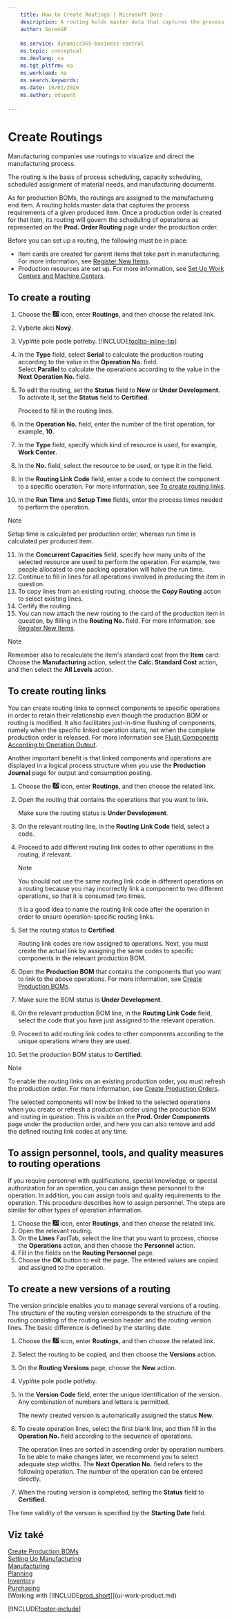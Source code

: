 ```yaml
---
    title: How to Create Routings | Microsoft Docs
    description: A routing holds master data that captures the process requirements of a given produced item. Once a production order is created for that item, its routing will govern the scheduling of operations as represented on the Prod. Order Routing page under the production order.
    author: SorenGP

    ms.service: dynamics365-business-central
    ms.topic: conceptual
    ms.devlang: na
    ms.tgt_pltfrm: na
    ms.workload: na
    ms.search.keywords:
    ms.date: 10/01/2020
    ms.author: edupont

---
```

# Create Routings

Manufacturing companies use routings to visualize and direct the manufacturing process.

The routing is the basis of process scheduling, capacity scheduling, scheduled assignment of material needs, and manufacturing documents.

As for production BOMs, the routings are assigned to the manufacturing end item. A routing holds master data that captures the process requirements of a given produced item. Once a production order is created for that item, its routing will govern the scheduling of operations as represented on the **Prod. Order Routing** page under the production order.

Before you can set up a routing, the following must be in place:

- Item cards are created for parent items that take part in manufacturing. For more information, see [Register New Items](inventory-how-register-new-items.md).
- Production resources are set up. For more information, see [Set Up Work Centers and Machine Centers](production-how-to-set-up-work-and-machine-centers.md).

## To create a routing

1. Choose the ![Lightbulb that opens the Tell Me feature](media/ui-search/search_small.png "Tell me what you want to do") icon, enter **Routings**, and then choose the related link.
2. Vyberte akci **Nový**.
3. Vyplňte pole podle potřeby. [!INCLUDE[tooltip-inline-tip](includes/tooltip-inline-tip_md.md)]
4. In the **Type** field, select **Serial** to calculate the production routing according to the value in the **Operation No.** field.  
   Select **Parallel** to calculate the operations according to the value in the **Next Operation No.** field.
5. To edit the routing, set the **Status** field to **New** or **Under Development**. To activate it, set the **Status** field to **Certified**.

   Proceed to fill in the routing lines.
6. In the **Operation No.** field, enter the number of the first operation, for example,  **10**.
7. In the **Type** field, specify which kind of resource is used, for example, **Work Center**.
8. In the **No.** field, select the resource to be used, or type it in the field.
9. In the **Routing Link Code** field, enter a code to connect the component to a specific operation. For more information, see [To create routing links](production-how-to-create-routings.md#to-create-routing-links).
10. In the **Run Time** and **Setup Time** fields, enter the process times needed to perform the operation.

   > [!NOTE]
   > Setup time is calculated per production order, whereas run time is calculated per produced item.

11. In the **Concurrent Capacities** field, specify how many units of the selected resource are used to perform the operation. For example, two people allocated to one packing operation will halve the run time.
12. Continue to fill in lines for all operations involved in producing the item in question.
13. To copy lines from an existing routing, choose the **Copy Routing** action to select existing lines.
14. Certify the routing.
15. You can now attach the new routing to the card of the production item in question, by filling in the **Routing No.** field. For more information, see [Register New Items](inventory-how-register-new-items.md).

> [!NOTE]  
> Remember also to recalculate the item's standard cost from the **Item** card: Choose the **Manufacturing** action, select the **Calc. Standard Cost** action, and then select the **All Levels** action.

## To create routing links

You can create routing links to connect components to specific operations in order to retain their relationship even though the production BOM or routing is modified. It also facilitates just-in-time flushing of components, namely when the specific linked operation starts, not when the complete production order is released. For more information see [Flush Components According to Operation Output](production-how-to-flush-components-according-to-operation-output.md).

Another important benefit is that linked components and operations are displayed in a logical process structure when you use the **Production Journal** page for output and consumption posting.

1. Choose the ![Lightbulb that opens the Tell Me feature](media/ui-search/search_small.png "Tell me what you want to do") icon, enter **Routings**, and then choose the related link.
2. Open the routing that contains the operations that you want to link.

   Make sure the routing status is **Under Development**.

3. On the relevant routing line, in the **Routing Link Code** field, select a code.
4. Proceed to add different routing link codes to other operations in the routing, if relevant.

   > [!NOTE]  
   > You should not use the same routing link code in different operations on a routing because you may incorrectly link a component to two different operations, so that it is consumed two times.
   >
   > It is a good idea to name the routing link code after the operation in order to ensure operation-specific routing links.

5. Set the routing status to **Certified**.

   Routing link codes are now assigned to operations. Next, you must create the actual link by assigning the same codes to specific components in the relevant production BOM.

6. Open the **Production BOM** that contains the components that you want to link to the above operations. For more information, see [Create Production BOMs](production-how-to-create-production-boms.md).
7. Make sure the BOM status is **Under Development**.
8. On the relevant production BOM line, in the **Routing Link Code** field, select the code that you have just assigned to the relevant operation.
9. Proceed to add routing link codes to other components according to the unique operations where they are used.
10. Set the production BOM status to **Certified**.

   > [!NOTE]  
   > To enable the routing links on an existing production order, you must refresh the production order. For more information, see [Create Production Orders](production-how-to-create-production-orders.md).

The selected components will now be linked to the selected operations when you create or refresh a production order using the production BOM and routing in question. This is visible on the **Prod. Order Components** page under the production order, and here you can also remove and add the defined routing link codes at any time.

## To assign personnel, tools, and quality measures to routing operations

If you require personnel with qualifications, special knowledge, or special authorization for an operation, you can assign these personnel to the operation. In addition, you can assign tools and quality requirements to the operation. This procedure describes how to assign personnel. The steps are similar for other types of operation information.

1. Choose the ![Lightbulb that opens the Tell Me feature](media/ui-search/search_small.png "Tell me what you want to do") icon, enter **Routings**, and then choose the related link.
2. Open the relevant routing.
3. On the **Lines** FastTab, select the line that you want to process, choose the **Operations** action, and then choose the **Personnel** action.
4. Fill in the fields on the **Routing Personnel** page.
5. Choose the **OK** button to exit the page. The entered values are copied and assigned to the operation.

## To create a new versions of a routing

The version principle enables you to manage several versions of a routing. The structure of the routing version corresponds to the structure of the routing consisting of the routing version header and the routing version lines. The basic difference is defined by the starting date.

1. Choose the ![Lightbulb that opens the Tell Me feature](media/ui-search/search_small.png "Tell me what you want to do") icon, enter **Routings**, and then choose the related link.
2. Select the routing to be copied, and then choose the **Versions** action.
3. On the **Routing Versions** page, choose the **New** action.
4. Vyplňte pole podle potřeby.
5. In the **Version Code** field, enter the unique identification of the version. Any combination of numbers and letters is permitted.

   The newly created version is automatically assigned the status **New**.
6. To create operation lines, select the first blank line, and then fill in the **Operation No.** field according to the sequence of operations.

   The operation lines are sorted in ascending order by operation numbers. To be able to make changes later, we recommend you to select adequate step widths. The **Next Operation No.** field refers to the following operation. The number of the operation can be entered directly.

7. When the routing version is completed, setting the **Status** field to **Certified**.

The time validity of the version is specified by the **Starting Date** field.

## Viz také

[Create Production BOMs](production-how-to-create-production-boms.md)  
[Setting Up Manufacturing](production-configure-production-processes.md)  
[Manufacturing](production-manage-manufacturing.md)  
[Planning](production-planning.md)  
[Inventory](inventory-manage-inventory.md)  
[Purchasing](purchasing-manage-purchasing.md)  
[Working with [!INCLUDE[prod_short](includes/prod_short.md)]](ui-work-product.md)


[!INCLUDE[footer-include](includes/footer-banner.md)]